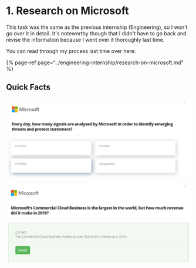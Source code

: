 # 1. Research on Microsoft

This task was the same as the previous internship \(Engineering\), so I won't go over it in detail. It's noteworthy though that I didn't have to go back and revise the information because I went over it thoroughly last time.

You can read through my process last time over here:

{% page-ref page="../engineering-internship/research-on-microsoft.md" %}

## Quick Facts

![Multiple-choice question format in module 1](../../.gitbook/assets/image%20%28111%29.png)

![Microsoft Cloud made $38 billion in 2019!](../../.gitbook/assets/image%20%28109%29.png)

